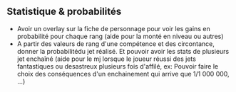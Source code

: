## Statistique & probabilités

- Avoir un overlay sur la fiche de personnage pour voir les gains en probabilité pour chaque rang (aide pour la monté en
  niveau ou autres)
- A partir des valeurs de rang d'une compétence et des circontance, donner la probabilitédu jet réalisé. Et pouvoir
  avoir les stats de plusieurs jet enchaîné (aide pour le mj lorsque le joueur réussi des jets fantastiques ou
  desastreux
  plusieurs fois d'affilé, ex: Pouvoir faire le choix des conséquences d'un enchainement qui arrive que 1/1 000
  000, ...)